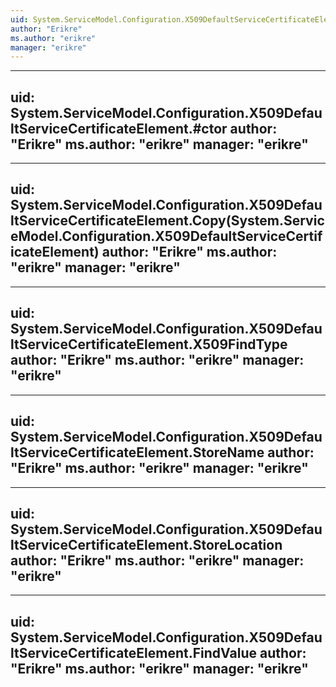 ```yaml
---
uid: System.ServiceModel.Configuration.X509DefaultServiceCertificateElement
author: "Erikre"
ms.author: "erikre"
manager: "erikre"
---
```


---
uid: System.ServiceModel.Configuration.X509DefaultServiceCertificateElement.#ctor
author: "Erikre"
ms.author: "erikre"
manager: "erikre"
---

---
uid: System.ServiceModel.Configuration.X509DefaultServiceCertificateElement.Copy(System.ServiceModel.Configuration.X509DefaultServiceCertificateElement)
author: "Erikre"
ms.author: "erikre"
manager: "erikre"
---

---
uid: System.ServiceModel.Configuration.X509DefaultServiceCertificateElement.X509FindType
author: "Erikre"
ms.author: "erikre"
manager: "erikre"
---

---
uid: System.ServiceModel.Configuration.X509DefaultServiceCertificateElement.StoreName
author: "Erikre"
ms.author: "erikre"
manager: "erikre"
---

---
uid: System.ServiceModel.Configuration.X509DefaultServiceCertificateElement.StoreLocation
author: "Erikre"
ms.author: "erikre"
manager: "erikre"
---

---
uid: System.ServiceModel.Configuration.X509DefaultServiceCertificateElement.FindValue
author: "Erikre"
ms.author: "erikre"
manager: "erikre"
---

